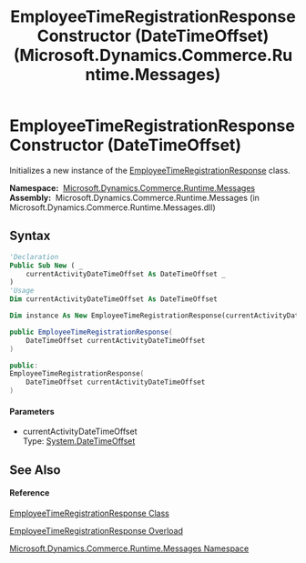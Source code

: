 ﻿---
title: EmployeeTimeRegistrationResponse Constructor (DateTimeOffset) (Microsoft.Dynamics.Commerce.Runtime.Messages)
TOCTitle: EmployeeTimeRegistrationResponse Constructor (DateTimeOffset)
ms:assetid: M:Microsoft.Dynamics.Commerce.Runtime.Messages.EmployeeTimeRegistrationResponse.#ctor(System.DateTimeOffset)
ms:mtpsurl: https://technet.microsoft.com/en-us/library/microsoft.dynamics.commerce.runtime.messages.employeetimeregistrationresponse.employeetimeregistrationresponse(v=AX.60)
ms:contentKeyID: 62209050
ms.date: 05/18/2015
mtps_version: v=AX.60
dev_langs:
- vb
- csharp
- c++
---

# EmployeeTimeRegistrationResponse Constructor (DateTimeOffset)

Initializes a new instance of the [EmployeeTimeRegistrationResponse](employeetimeregistrationresponse-class-microsoft-dynamics-commerce-runtime-messages.md) class.

**Namespace:**  [Microsoft.Dynamics.Commerce.Runtime.Messages](microsoft-dynamics-commerce-runtime-messages-namespace.md)  
**Assembly:**  Microsoft.Dynamics.Commerce.Runtime.Messages (in Microsoft.Dynamics.Commerce.Runtime.Messages.dll)

## Syntax

``` vb
'Declaration
Public Sub New ( _
    currentActivityDateTimeOffset As DateTimeOffset _
)
'Usage
Dim currentActivityDateTimeOffset As DateTimeOffset

Dim instance As New EmployeeTimeRegistrationResponse(currentActivityDateTimeOffset)
```

``` csharp
public EmployeeTimeRegistrationResponse(
    DateTimeOffset currentActivityDateTimeOffset
)
```

``` c++
public:
EmployeeTimeRegistrationResponse(
    DateTimeOffset currentActivityDateTimeOffset
)
```

#### Parameters

  - currentActivityDateTimeOffset  
    Type: [System.DateTimeOffset](https://technet.microsoft.com/en-us/library/bb341783\(v=ax.60\))  

## See Also

#### Reference

[EmployeeTimeRegistrationResponse Class](employeetimeregistrationresponse-class-microsoft-dynamics-commerce-runtime-messages.md)

[EmployeeTimeRegistrationResponse Overload](employeetimeregistrationresponse-constructor-microsoft-dynamics-commerce-runtime-messages.md)

[Microsoft.Dynamics.Commerce.Runtime.Messages Namespace](microsoft-dynamics-commerce-runtime-messages-namespace.md)

